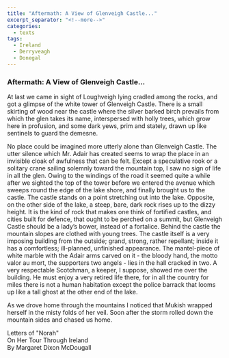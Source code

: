 ```yaml
---
title: "Aftermath: A View of Glenveigh Castle..."
excerpt_separator: "<!--more-->"
categories:
  - texts
tags:
  - Ireland
  - Derryveagh
  - Donegal
---
```

### Aftermath: A View of Glenveigh Castle...

At last we came in sight of Loughveigh lying cradled among the rocks, and got a glimpse of the white tower of Glenveigh Castle. There is a small skirting of wood near the castle where the silver barked birch prevails from which the glen takes its name, interspersed with holly trees, which grow here in profusion, and some dark yews, prim and stately, drawn up like sentinels to guard the demesne.  <!--more-->

No place could be imagined more utterly alone than Glenveigh Castle. The utter silence which Mr. Adair has created seems to wrap the place in an invisible cloak of awfulness that can be felt. Except a speculative rook or a solitary crane sailing solemnly toward the mountain top, I saw no sign of life in all the glen. Owing to the windings of the road it seemed quite a while after we sighted the top of the tower before we entered the avenue which sweeps round the edge of the lake shore, and finally brought us to the castle. The castle stands on a point stretching out into the lake. Opposite, on the other side of the lake, a steep, bare, dark rock rises up to the dizzy height. It is the kind of rock that makes one think of fortified castles, and cities built for defence, that ought to be perched on a summit, but Glenveigh Castle should be a lady’s bower, instead of a fortalice. Behind the castle the mountain slopes are clothed with young trees. The castle itself is a very imposing building from the outside; grand, strong, rather repellant; inside it has a comfortless; ill-planned, unfinished appearance. The mantel-piece of white marble with the Adair arms carved on it - the bloody hand, the motto valor au mort, the supporters two angels - lies in the hall cracked in two. A very respectable Scotchman, a keeper, I suppose, showed me over the building. He must enjoy a very retired life there, for in all the country for miles there is not a human habitation except the police barrack that looms up like a tall ghost at the other end of the lake.  

As we drove home through the mountains I noticed that Mukish wrapped herself in the misty folds of her veil. Soon after the storm rolled down the mountain sides and chased us home.  

Letters of "Norah"  
On Her Tour Through Ireland  
By Margaret Dixon McDougall
